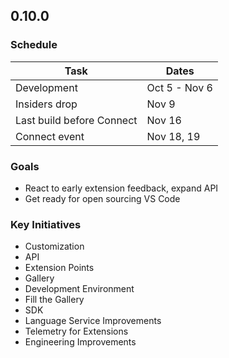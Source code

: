 
## 0.10.0
### Schedule
| Task | Dates |
| ------------------------- | ------------- |
| Development               | Oct 5 - Nov 6 |
| Insiders drop             | Nov 9         | 
| Last build before Connect | Nov 16        |
| Connect event             | Nov 18, 19    |

### Goals
* React to early extension feedback, expand API
* Get ready for open sourcing VS Code

### Key Initiatives
* Customization
* API
* Extension Points
* Gallery
* Development Environment
* Fill the Gallery
* SDK
* Language Service Improvements
* Telemetry for Extensions
* Engineering Improvements